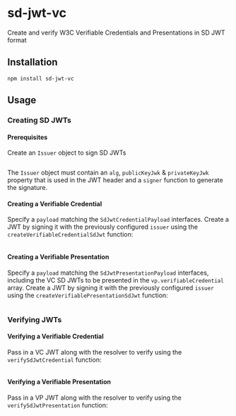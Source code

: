 # sd-jwt-vc

Create and verify W3C Verifiable Credentials and Presentations in SD JWT format

## Installation

```
npm install sd-jwt-vc
```

## Usage

### Creating SD JWTs

#### Prerequisites

Create an `Issuer` object to sign SD JWTs

```typescript

```

The `Issuer` object must contain an `alg`, `publicKeyJwk` &  `privateKeyJwk` property that is used in the JWT header and a `signer`
function to generate the signature.

#### Creating a Verifiable Credential

Specify a `payload` matching the `SdJwtCredentialPayload` interfaces. Create a JWT by signing it
with the previously configured `issuer` using the `createVerifiableCredentialSdJwt` function:

```typescript

```

#### Creating a Verifiable Presentation

Specify a `payload` matching the `SdJwtPresentationPayload` interfaces, including the VC SD JWTs to
be presented in the `vp.verifiableCredential` array. Create a JWT by signing it with the previously configured `issuer`
using the `createVerifiablePresentationSdJwt` function:

```typescript

```

### Verifying JWTs


#### Verifying a Verifiable Credential

Pass in a VC JWT along with the resolver to verify using the `verifySdJwtCredential` function:

```typescript


```

#### Verifying a Verifiable Presentation

Pass in a VP JWT along with the resolver to verify using the `verifySdJwtPresentation` function:

```typescript

```

